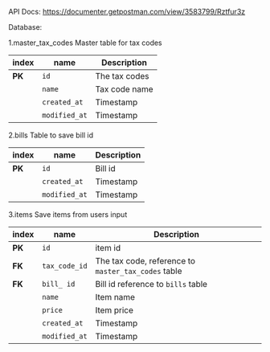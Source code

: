API Docs: https://documenter.getpostman.com/view/3583799/Rztfur3z

Database:

1.master_tax_codes
Master table for tax codes

| index | name | Description |
| --- | --- | --- |
| **PK**  | `id` | The tax codes |
| | `name` | Tax code name |
| | `created_at` | Timestamp |
| | `modified_at` | Timestamp |


2.bills
Table to save bill id

| index | name | Description |
| --- | --- | --- |
| **PK**  | `id` | Bill id |
| | `created_at` | Timestamp |
| | `modified_at` | Timestamp |


3.items
Save items from users input

| index | name | Description |
| --- | --- | --- |
| **PK**  | `id` | item id |
| **FK**  | `tax_code_id` | The tax code, reference to `master_tax_codes` table |
| **FK**  | `bill_ id` | Bill id reference to `bills` table |
| | `name` | Item name |
| | `price` | Item price |
| | `created_at` | Timestamp |
| | `modified_at` | Timestamp |
